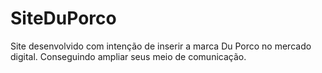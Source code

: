 # SiteDuPorco
Site desenvolvido com intenção de inserir a marca Du Porco no mercado digital. Conseguindo ampliar seus meio de comunicação.
